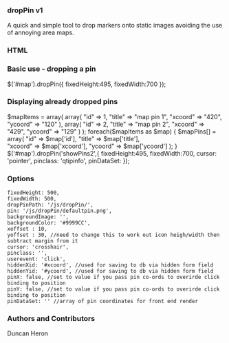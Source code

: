### dropPin v1
A quick and simple tool to drop markers onto static images avoiding the use of annoying area maps.

### HTML
<div id="map"></div>

### Basic use - dropping a pin
$('#map').dropPin({
	fixedHeight:495,
	fixedWidth:700
});
### Displaying already dropped pins
$mapItems = array(
	array(
		"id" => 1,
		"title" => "map pin 1",
		"xcoord" => "420",
		"ycoord" => "120"
	),
	array(
		"id" => 2,
		"title" => "map pin 2",
		"xcoord" => "429",
		"ycoord" => "129"
	)
);
foreach($mapItems as $map)
{
	$mapPins[] = array(
		"id" => $map['id'],
		"title" => $map['title'],					
		"xcoord" => $map['xcoord'],
		"ycoord" => $map['ycoord']
	);
}
$('#map').dropPin('showPins2',{
	fixedHeight:495,
	fixedWidth:700,
	cursor: 'pointer',
	pinclass: 'qtipinfo',
	pinDataSet: <?php echo '{"markers": '.json_encode($mapPins).'}' ;?>
});

### Options
    fixedHeight: 500,
    fixedWidth: 500,
    dropPinPath: '/js/dropPin/',
    pin: '/js/dropPin/defaultpin.png',
    backgroundImage: '',
    backgroundColor: '#9999CC',
    xoffset : 10,
    yoffset : 30, //need to change this to work out icon heigh/width then subtract margin from it
    cursor: 'crosshair',
    pinclass: '',
    userevent: 'click',
    hiddenXid: '#xcoord', //used for saving to db via hidden form field
    hiddenYid: '#ycoord', //used for saving to db via hidden form field
    pinX: false, //set to value if you pass pin co-ords to overirde click binding to position
    pinY: false, //set to value if you pass pin co-ords to overirde click binding to position
    pinDataSet: '' //array of pin coordinates for front end render
### Authors and Contributors
Duncan Heron